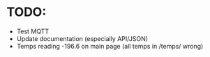 # TODO:

- Test MQTT
- Update documentation (especially API/JSON)
- Temps reading -196.6 on main page (all temps in /temps/ wrong)
